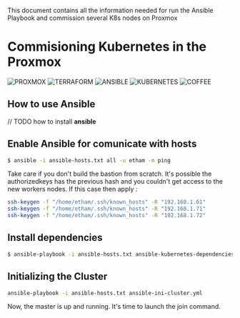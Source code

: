 This document contains all the information needed for run the Ansible Playbook and commission several K8s nodes on Proxmox


# Commisioning Kubernetes in the Proxmox #
![PROXMOX] ![TERRAFORM] ![ANSIBLE]  ![KUBERNETES] ![COFFEE]

[ANSIBLE]: https://img.shields.io/badge/Ansible-EE0000.svg?style=for-the-badge&logo=Ansible&logoColor=white
[PROXMOX]: https://img.shields.io/badge/Proxmox-E57000.svg?style=for-the-badge&logo=Proxmox&logoColor=white
[TERRAFORM]: https://img.shields.io/badge/Terraform-7B42BC.svg?style=for-the-badge&logo=Terraform&logoColor=white
[KUBERNETES]: https://img.shields.io/badge/Kubernetes-326CE5.svg?style=for-the-badge&logo=Kubernetes&logoColor=white
[COFFEE]: https://img.shields.io/badge/CoffeeScript-2F2625.svg?style=for-the-badge&logo=CoffeeScript&logoColor=white




## How to use Ansible
// TODO how to install __ansible__

## Enable Ansible for comunicate with hosts

```bash 
$ ansible -i ansible-hosts.txt all -u etham -m ping
```
Take care if you don't build the bastion from scratch. It's possible the authorizedkeys has the previous hash and you couldn't get access to the new workers nodes.
If this case then apply :
```bash
ssh-keygen -f "/home/etham/.ssh/known_hosts" -R "192.168.1.61"
ssh-keygen -f "/home/etham/.ssh/known_hosts" -R "192.168.1.71"
ssh-keygen -f "/home/etham/.ssh/known_hosts" -R "192.168.1.72"
```

## Install dependencies

```bash 
$ ansible-playbook -i ansible-hosts.txt ansible-kubernetes-dependencies.yml
```

## Initializing the Cluster
```bash 
ansible-playbook -i ansible-hosts.txt ansible-ini-cluster.yml
```

Now, the master is up and running. It's time to launch the join command.
```bash

